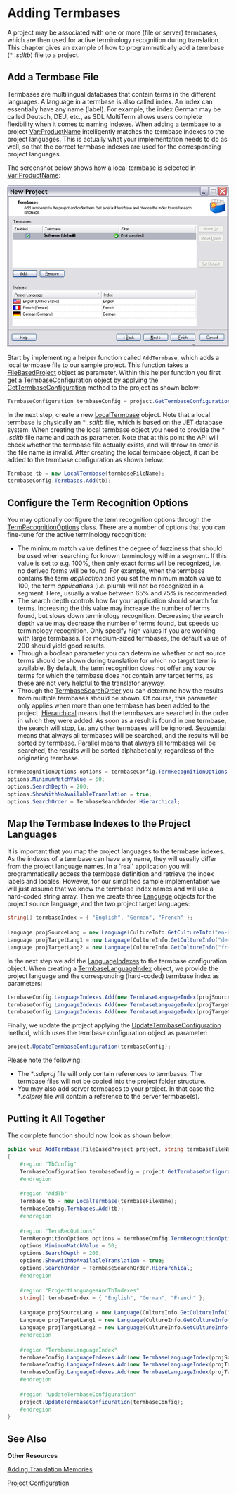 Adding Termbases
==

A project may be associated with one or more (file or server) termbases, which are then used for active terminology recognition during translation. This chapter gives an example of how to programmatically add a termbase (* *.sdltb*) file to a project.

Add a Termbase File
--

Termbases are multilingual databases that contain terms in the different languages. A language in a termbase is also called index. An index can essentially have any name (label). For example, the index German may be called Deutsch, DEU, etc., as SDL MultiTerm allows users complete flexibility when it comes to naming indexes. When adding a termbase to a project <Var:ProductName> intelligently matches the termbase indexes to the project languages. This is actually what your implementation needs to do as well, so that the correct termbase indexes are used for the corresponding project languages.

The screenshot below shows how a local termbase is selected in <Var:ProductName>:

![NewProject05](images/NewProject05.jpg)

Start by implementing a helper function called ```AddTermbase```, which adds a local termbase file to our sample project. This function takes a [FileBasedProject](../../../api/projectautomation/Sdl.ProjectAutomation.FileBased.FileBasedProject.yml) object as parameter. Within this helper function you first get a [TermbaseConfiguration](../../../api/projectautomation/Sdl.ProjectAutomation.Core.TermbaseConfiguration.yml) object by applying the [GetTermbaseConfiguration](../../../api/projectautomation/Sdl.ProjectAutomation.FileBased.FileBasedProject.yml#Sdl_ProjectAutomation_FileBased_FileBasedProject_GetTermbaseConfiguration) method to the project as shown below:

```CS
TermbaseConfiguration termbaseConfig = project.GetTermbaseConfiguration();
```

In the next step, create a new [LocalTermbase](../../../api/projectautomation/Sdl.ProjectAutomation.Core.LocalTermbase.yml) object. Note that a local termbase is physically an * *.sdltb* file, which is based on the JET database system. When creating the local termbase object you need to provide the * *.sdltb* file name and path as parameter. Note that at this point the API will check whether the termbase file actually exists, and will throw an error is the file name is invalid. After creating the local termbase object, it can be added to the termbase configuration as shown below:

```CS
Termbase tb = new LocalTermbase(termbaseFileName);
termbaseConfig.Termbases.Add(tb);
```

Configure the Term Recognition Options
--

You may optionally configure the term recognition options through the [TermRecognitionOptions](../../../api/projectautomation/Sdl.ProjectAutomation.Core.TermRecognitionOptions.yml) class. There are a number of options that you can fine-tune for the active terminology recognition:

* The minimum match value defines the degree of fuzziness that should be used when searching for known terminology within a segment. If this value is set to e.g. 100%, then only exact forms will be recognized, i.e. no derived forms will be found. For example, when the termbase contains the term *application* and you set the minimum match value to 100, the term *applications* (i.e. plural) will not be recognized in a segment. Here, usually a value between 65% and 75% is recommended.
* The search depth controls how far your application should search for terms. Increasing the this value may increase the number of terms found, but slows down terminology recognition. Decreasing the search depth value may decrease the number of terms found, but speeds up terminology recognition. Only specify high values if you are working with large termbases. For medium-sized termbases, the default value of 200 should yield good results.
* Through a boolean parameter you can determine whether or not source terms should be shown during translation for which no target term is available. By default, the term recognition does not offer any source terms for which the termbase does not contain any target terms, as these are not very helpful to the translator anyway.
* Through the [TermbaseSearchOrder](../../../api/projectautomation/Sdl.ProjectAutomation.Core.TermbaseSearchOrder.yml) you can determine how the results from multiple termbases should be shown. Of course, this parameter only applies when more than one termbase has been added to the project. [Hierarchical](../../../api/projectautomation/Sdl.ProjectAutomation.Core.TermbaseSearchOrder.yml#fields) means that the termbases are searched in the order in which they were added. As soon as a result is found in one termbase, the search will stop, i.e. any other termbases will be ignored. [Sequential](../../../api/projectautomation/Sdl.ProjectAutomation.Core.TermbaseSearchOrder.yml#fields) means that always all termbases will be searched, and the results will be sorted by termbase. [Parallel](../../../api/projectautomation/Sdl.ProjectAutomation.Core.TermbaseSearchOrder.yml#fields) means that always all termbases will be searched, the results will be sorted alphabetically, regardless of the originating termbase.

```CS
TermRecognitionOptions options = termbaseConfig.TermRecognitionOptions;
options.MinimumMatchValue = 50;
options.SearchDepth = 200;
options.ShowWithNoAvailableTranslation = true;
options.SearchOrder = TermbaseSearchOrder.Hierarchical;
```

Map the Termbase Indexes to the Project Languages
--

It is important that you map the project languages to the termbase indexes. As the indexes of a termbase can have any name, they will usually differ from the project language names. In a 'real' application you will programmatically access the termbase definition and retrieve the index labels and locales. However, for our simplified sample implementation we will just assume that we know the termbase index names and will use a hard-coded string array. Then we create three [Language](../../../api/core/Sdl.Core.Globalization.Language.yml) objects for the project source language, and the two project target languages:

```CS
string[] termbaseIndex = { "English", "German", "French" };

Language projSourceLang = new Language(CultureInfo.GetCultureInfo("en-US"));
Language projTargetLang1 = new Language(CultureInfo.GetCultureInfo("de-DE"));
Language projTargetLang2 = new Language(CultureInfo.GetCultureInfo("fr-FR"));
```

In the next step we add the [LanguageIndexes](../../../api/projectautomation/Sdl.ProjectAutomation.Core.TermbaseLanguageIndex.yml) to the termbase configuration object. When creating a [TermbaseLanguageIndex]() object, we provide the project language and the corresponding (hard-coded) termbase index as parameters:

```cs
termbaseConfig.LanguageIndexes.Add(new TermbaseLanguageIndex(projSourceLang, termbaseIndex[0]));
termbaseConfig.LanguageIndexes.Add(new TermbaseLanguageIndex(projTargetLang1, termbaseIndex[1]));
termbaseConfig.LanguageIndexes.Add(new TermbaseLanguageIndex(projTargetLang2, termbaseIndex[2]));
```

Finally, we update the project applying the [UpdateTermbaseConfiguration](../../../api/projectautomation/Sdl.ProjectAutomation.Core.IProject.yml#Sdl_ProjectAutomation_Core_IProject_UpdateTermbaseConfiguration_Sdl_ProjectAutomation_Core_TermbaseConfiguration_) method, which uses the termbase configuration object as parameter:

```cs
project.UpdateTermbaseConfiguration(termbaseConfig);
```


Please note the following:

* The **.sdlproj* file will only contain references to termbases. The termbase files will not be copied into the project folder structure.
* You may also add server termbases to your project. In that case the **.sdlproj* file will contain a reference to the server termbase(s).

Putting it All Together
--

The complete function should now look as shown below:

```cs
public void AddTermbase(FileBasedProject project, string termbaseFileName)
{
    #region "TbConfig"
    TermbaseConfiguration termbaseConfig = project.GetTermbaseConfiguration();
    #endregion

    #region "AddTb"
    Termbase tb = new LocalTermbase(termbaseFileName);
    termbaseConfig.Termbases.Add(tb);
    #endregion

    #region "TermRecOptions"
    TermRecognitionOptions options = termbaseConfig.TermRecognitionOptions;
    options.MinimumMatchValue = 50;
    options.SearchDepth = 200;
    options.ShowWithNoAvailableTranslation = true;
    options.SearchOrder = TermbaseSearchOrder.Hierarchical;
    #endregion

    #region "ProjectLanguagesAndTbIndexes"
    string[] termbaseIndex = { "English", "German", "French" };

    Language projSourceLang = new Language(CultureInfo.GetCultureInfo("en-US"));
    Language projTargetLang1 = new Language(CultureInfo.GetCultureInfo("de-DE"));
    Language projTargetLang2 = new Language(CultureInfo.GetCultureInfo("fr-FR"));
    #endregion

    #region "TermbaseLanguageIndex"
    termbaseConfig.LanguageIndexes.Add(new TermbaseLanguageIndex(projSourceLang, termbaseIndex[0]));
    termbaseConfig.LanguageIndexes.Add(new TermbaseLanguageIndex(projTargetLang1, termbaseIndex[1]));
    termbaseConfig.LanguageIndexes.Add(new TermbaseLanguageIndex(projTargetLang2, termbaseIndex[2]));
    #endregion

    #region "UpdateTermbaseConfiguration"
    project.UpdateTermbaseConfiguration(termbaseConfig);
    #endregion
}
```

See Also
--

**Other Resources**

[Adding Translation Memories](adding_translation_memories.md0)

[Project Configuration](../project_configuration.md)